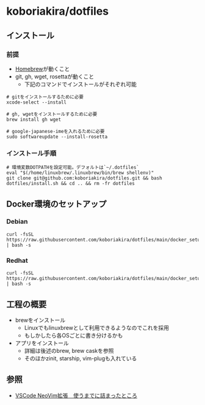 # koboriakira/dotfiles

## インストール

### 前提

- [Homebrew](https://brew.sh/)が動くこと
- git, gh, wget, rosettaが動くこと
  - 下記のコマンドでインストールがそれぞれ可能

```shell
# gitをインストールするために必要
xcode-select --install

# gh, wgetをインストールするために必要
brew install gh wget

# google-japanese-imeを入れるために必要
sudo softwareupdate --install-rosetta
```

### インストール手順

```shell
# 環境変数DOTPATHを設定可能。デフォルトは`~/.dotfiles`
eval "$(/home/linuxbrew/.linuxbrew/bin/brew shellenv)"
git clone git@github.com:koboriakira/dotfiles.git && bash dotfiles/install.sh && cd .. && rm -fr dotfiles
```

## Docker環境のセットアップ

### Debian

```shell
curl -fsSL https://raw.githubusercontent.com/koboriakira/dotfiles/main/docker_setup_debian.sh | bash -s
```

### Redhat

```shell
curl -fsSL https://raw.githubusercontent.com/koboriakira/dotfiles/main/docker_setup_redhat.sh | bash -s
```

## 工程の概要

- brewをインストール
  - Linuxでもlinuxbrewとして利用できるようなのでこれを採用
  - もしかしたら各OSごとに書き分けるかも
- アプリをインストール
  - 詳細は後述のbrew, brew caskを参照
  - そのほかzinit, starship, vim-plugも入れている

## 参照

- [VSCode NeoVim拡張　使うまでに詰まったところ](https://zenn.dev/bun913/articles/02785aed0ba50e)
